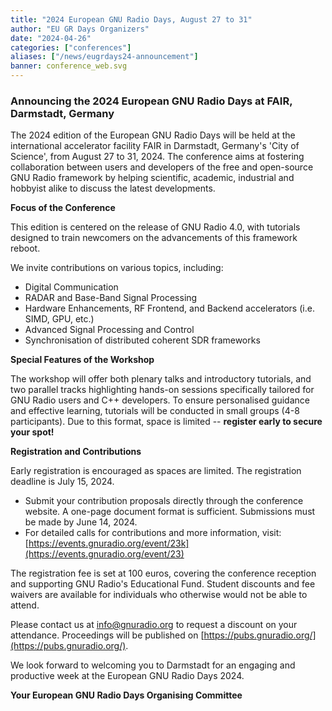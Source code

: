 ```yaml
---
title: "2024 European GNU Radio Days, August 27 to 31"
author: "EU GR Days Organizers"
date: "2024-04-26"
categories: ["conferences"]
aliases: ["/news/eugrdays24-announcement"]
banner: conference_web.svg
---
```

### Announcing the 2024 European GNU Radio Days at FAIR, Darmstadt, Germany

The 2024 edition of the European GNU Radio Days will be held at the international accelerator facility FAIR in Darmstadt, Germany's 'City of Science', from August 27 to 31, 2024.  The conference aims at fostering collaboration between users and developers of the free and open-source GNU Radio framework by helping scientific, academic, industrial and hobbyist alike to discuss the latest developments.

**Focus of the Conference**

This edition is centered on the release of GNU Radio 4.0, with tutorials designed to train newcomers on the advancements of this framework reboot. 

We invite contributions on various topics, including:
  - Digital Communication
  - RADAR and Base-Band Signal Processing
  - Hardware Enhancements, RF Frontend, and Backend accelerators (i.e. SIMD, GPU, etc.)  
  - Advanced Signal Processing and Control
  - Synchronisation of distributed coherent SDR frameworks
  
**Special Features of the Workshop**

The workshop will offer both plenary talks and introductory tutorials, and two parallel tracks highlighting hands-on sessions specifically tailored for GNU Radio users and C++ developers. To ensure personalised guidance and effective learning, tutorials will be conducted in small groups (4-8 participants). Due to this format, space is limited -- **register early to secure your spot!**

**Registration and Contributions**

Early registration is encouraged as spaces are limited. The registration deadline is July 15, 2024.

- Submit your contribution proposals directly through the conference website. A one-page document format is sufficient. Submissions must be made by June 14, 2024.
- For detailed calls for contributions and more information, visit: [https://events.gnuradio.org/event/23k](https://events.gnuradio.org/event/23)
 
The registration fee is set at 100 euros, covering the conference reception and supporting GNU Radio's Educational Fund. Student discounts and fee waivers are available for individuals who otherwise would not be able to attend. 

Please contact us at info@gnuradio.org to request a discount on your attendance. Proceedings will be published on [https://pubs.gnuradio.org/](https://pubs.gnuradio.org/).

We look forward to welcoming you to Darmstadt for an engaging and productive week at the European GNU Radio Days 2024.

**Your European GNU Radio Days Organising Committee**
